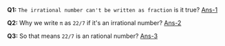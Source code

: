 **Q1:** `The irrational number can't be written as fraction` is it true? [Ans-1](https://github.com/hameed003/maths-foundation/blob/main/01%20Numbers%20and%20Operations/01.%20Number%20Systems/solutions/Ans-1.md)

**Q2:** Why we write `π` as `22/7` if it's an irrational number? [Ans-2](https://github.com/hameed003/maths-foundation/blob/main/01%20Numbers%20and%20Operations/01.%20Number%20Systems/solutions/Ans-2.md)

**Q3:** So that means `22/7` is an rational number? [Ans-3](https://github.com/hameed003/maths-foundation/blob/main/01%20Numbers%20and%20Operations/01.%20Number%20Systems/solutions/Ans-3.md)
